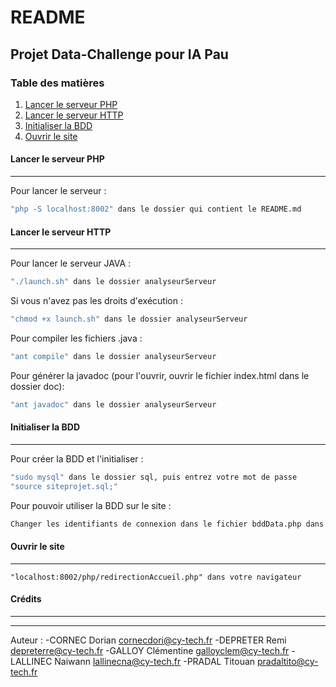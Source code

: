 # README
## Projet Data-Challenge pour IA Pau
### Table des matières
1. [Lancer le serveur PHP](#lancer-le-serveur-php)
2. [Lancer le serveur HTTP](#lancer-le-serveur-http)
3. [Initialiser la BDD](#initialiser-la-bdd)
4. [Ouvrir le site](#ouvrir-le-site)


#### Lancer le serveur PHP
***
Pour lancer le serveur :
```sh   
"php -S localhost:8002" dans le dossier qui contient le README.md
```

#### Lancer le serveur HTTP
***
Pour lancer le serveur JAVA :
```sh
"./launch.sh" dans le dossier analyseurServeur
```
Si vous n'avez pas les droits d'exécution :
```sh
"chmod +x launch.sh" dans le dossier analyseurServeur
```
Pour compiler les fichiers .java :
```sh
"ant compile" dans le dossier analyseurServeur
```
Pour générer la javadoc (pour l'ouvrir, ouvrir le fichier index.html dans le dossier doc):
```sh
"ant javadoc" dans le dossier analyseurServeur
```

#### Initialiser la BDD
***
Pour créer la BDD et l'initialiser :
```sh
"sudo mysql" dans le dossier sql, puis entrez votre mot de passe
"source siteprojet.sql;" 
```
Pour pouvoir utiliser la BDD sur le site :
```sh
Changer les identifiants de connexion dans le fichier bddData.php dans le dossier bdd
```

#### Ouvrir le site
***
```
"localhost:8002/php/redirectionAccueil.php" dans votre navigateur
```


#### Crédits
***
---
Auteur :
    -CORNEC Dorian <cornecdori@cy-tech.fr>
    -DEPRETER Remi <depreterre@cy-tech.fr>
    -GALLOY Clémentine <galloyclem@cy-tech.fr>
    -LALLINEC Naiwann <lallinecna@cy-tech.fr>
    -PRADAL Titouan <pradaltito@cy-tech.fr>





